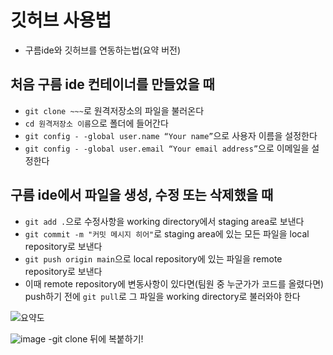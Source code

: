 # 깃허브 사용법
- 구름ide와 깃허브를 연동하는법(요약 버전)
## 처음 구름 ide 컨테이너를 만들었을 때
- ```git clone ~~~```로 원격저장소의 파일을 불러온다
- ```cd 원격저장소 이름```으로 폴더에 들어간다
- ```git config - -global user.name “Your name”```으로 사용자 이름을 설정한다
- ```git config - -global user.email “Your email address”```으로 이메일을 설정한다

## 구름 ide에서 파일을 생성, 수정 또는 삭제했을 때
- ```git add .```으로 수정사항을 working directory에서 staging area로 보낸다
- ```git commit -m "커밋 메시지 히어"```로 staging area에 있는 모든 파일을 local repository로 보낸다
- ```git push origin main```으로 local repository에 있는 파일을 remote repository로 보낸다
- 이때 remote repository에 변동사항이 있다면(팀원 중 누군가가 코드를 올렸다면) push하기 전에 ```git pull```로 그 파일을 working directory로 불러와야 한다

![요약도](https://preview.redd.it/nm1w0gnf2zh11.png?width=960&crop=smart&auto=webp&s=7614ee78c39285ee1d157c97ebb545430c030cb0)


![image](https://user-images.githubusercontent.com/78246188/171092453-3343198c-1f60-4c4a-978f-920c015a76cf.png)
-git clone 뒤에 복붙하기!
